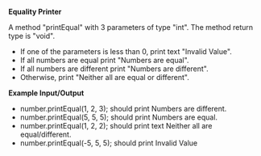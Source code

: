 **Equality Printer**

A method "printEqual" with 3 parameters of type "int". The method return type is "void". 
- If one of the parameters is less than 0, print text "Invalid Value".
- If all numbers are equal print "Numbers are equal".
- If all numbers are different print "Numbers are different".
- Otherwise, print "Neither all are equal or different".

**Example Input/Output**

- number.printEqual(1, 2, 3); should print Numbers are different.
- number.printEqual(5, 5, 5); should print Numbers are equal.
- number.printEqual(1, 2, 2); should print text Neither all are equal/different.
- number.printEqual(-5, 5, 5); should print Invalid Value